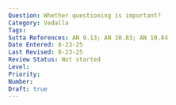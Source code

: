 ```yaml
---
Question: Whether questioning is important?
Category: Vedalla
Tags: 
Sutta References: AN 9.13; AN 10.83; AN 10.84
Date Entered: 8-23-25
Last Revised: 8-23-25
Review Status: Not started
Level: 
Priority: 
Number: 
Draft: true
---
```


